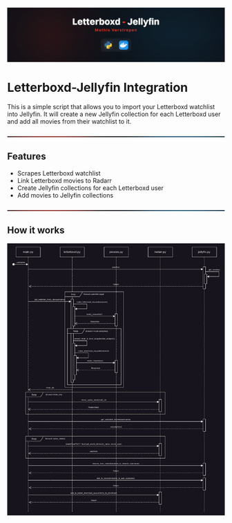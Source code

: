 ![ReadMe Banner](https://github.com/MathisVerstrepen/github-visual-assets/blob/main/banner/Letterboxd-Jellyfin.png?raw=true)

# Letterboxd-Jellyfin Integration

This is a simple script that allows you to import your Letterboxd watchlist into Jellyfin. It will create a new Jellyfin collection for each Letterboxd user and add all movies from their watchlist to it. 

![Splitter-1](https://raw.githubusercontent.com/MathisVerstrepen/github-visual-assets/main/splitter/splitter-1.png)

## Features

- Scrapes Letterboxd watchlist 
- Link Letterboxd movies to Radarr
- Create Jellyfin collections for each Letterboxd user
- Add movies to Jellyfin collections

![Splitter-1](https://raw.githubusercontent.com/MathisVerstrepen/github-visual-assets/main/splitter/splitter-1.png)

## How it works

![UML Diagram](/letterboxd-jellyfin.drawio.png)